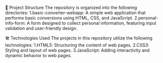 📁 Project Structure
The repository is organized into the following directories:
1.basic-converter-webapp: A simple web application that performs basic conversions using HTML, CSS, and JavaScript.
2.personal-info-form: A form designed to collect personal information, featuring input validation and user-friendly design.

🛠️ Technologies Used
The projects in this repository utilize the following technologies:
1.HTML5: Structuring the content of web pages.
2.CSS3: Styling and layout of web pages.
3.JavaScript: Adding interactivity and dynamic behavior to web pages.
